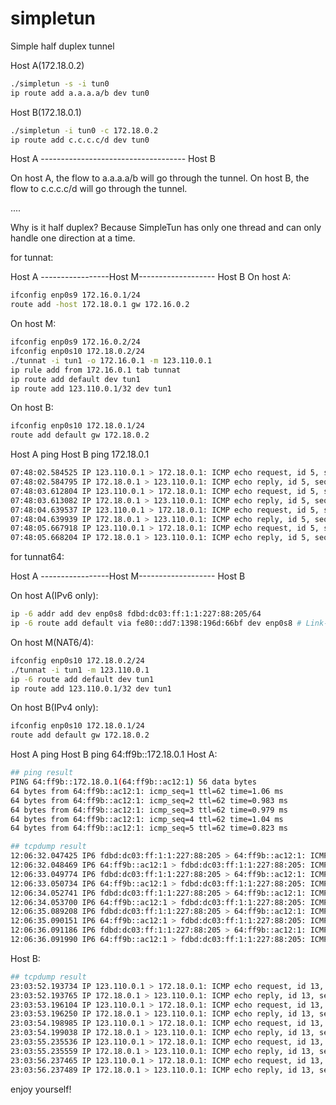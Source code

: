 # simpletun
Simple half duplex tunnel

Host A(172.18.0.2)
```bash
./simpletun -s -i tun0 
ip route add a.a.a.a/b dev tun0
```

Host B(172.18.0.1)
```bash
./simpletun -i tun0 -c 172.18.0.2 
ip route add c.c.c.c/d dev tun0
```

Host A ------------------------------------ Host B

On host A, the flow to a.a.a.a/b will go through the tunnel.
On host B, the flow to c.c.c.c/d will go through the tunnel.

....

Why is it half duplex? Because SimpleTun has only one thread and can only handle one direction at a time.


for tunnat:

Host A -----------------Host M------------------- Host B
On host A:
```bash
ifconfig enp0s9 172.16.0.1/24
route add -host 172.18.0.1 gw 172.16.0.2
```

On host M:
```bash
ifconfig enp0s9 172.16.0.2/24
ifconfig enp0s10 172.18.0.2/24
./tunnat -i tun1 -o 172.16.0.1 -m 123.110.0.1
ip rule add from 172.16.0.1 tab tunnat
ip route add default dev tun1
ip route add 123.110.0.1/32 dev tun1
```

On host B:
```bash
ifconfig enp0s10 172.18.0.1/24
route add default gw 172.18.0.2
```

Host A ping Host B
ping 172.18.0.1 
```bash
07:48:02.584525 IP 123.110.0.1 > 172.18.0.1: ICMP echo request, id 5, seq 2167, length 64
07:48:02.584795 IP 172.18.0.1 > 123.110.0.1: ICMP echo reply, id 5, seq 2167, length 64
07:48:03.612804 IP 123.110.0.1 > 172.18.0.1: ICMP echo request, id 5, seq 2168, length 64
07:48:03.613082 IP 172.18.0.1 > 123.110.0.1: ICMP echo reply, id 5, seq 2168, length 64
07:48:04.639537 IP 123.110.0.1 > 172.18.0.1: ICMP echo request, id 5, seq 2169, length 64
07:48:04.639939 IP 172.18.0.1 > 123.110.0.1: ICMP echo reply, id 5, seq 2169, length 64
07:48:05.667918 IP 123.110.0.1 > 172.18.0.1: ICMP echo request, id 5, seq 2170, length 64
07:48:05.668204 IP 172.18.0.1 > 123.110.0.1: ICMP echo reply, id 5, seq 2170, length 64
```

for tunnat64:

Host A -----------------Host M------------------- Host B

On host A(IPv6 only):
```bash
ip -6 addr add dev enp0s8 fdbd:dc03:ff:1:1:227:88:205/64
ip -6 route add default via fe80::dd7:1398:196d:66bf dev enp0s8 # Link-local address fe80::dd7:1398:196d:66bf is at Host M
```

On host M(NAT6/4):
```bash
ifconfig enp0s10 172.18.0.2/24
./tunnat -i tun1 -m 123.110.0.1
ip -6 route add default dev tun1
ip route add 123.110.0.1/32 dev tun1
```

On host B(IPv4 only):
```bash
ifconfig enp0s10 172.18.0.1/24
route add default gw 172.18.0.2
```

Host A ping Host B
ping 64:ff9b::172.18.0.1
Host A:
```bash
## ping result
PING 64:ff9b::172.18.0.1(64:ff9b::ac12:1) 56 data bytes
64 bytes from 64:ff9b::ac12:1: icmp_seq=1 ttl=62 time=1.06 ms
64 bytes from 64:ff9b::ac12:1: icmp_seq=2 ttl=62 time=0.983 ms
64 bytes from 64:ff9b::ac12:1: icmp_seq=3 ttl=62 time=0.979 ms
64 bytes from 64:ff9b::ac12:1: icmp_seq=4 ttl=62 time=1.04 ms
64 bytes from 64:ff9b::ac12:1: icmp_seq=5 ttl=62 time=0.823 ms

## tcpdump result
12:06:32.047425 IP6 fdbd:dc03:ff:1:1:227:88:205 > 64:ff9b::ac12:1: ICMP6, echo request, seq 1, length 64
12:06:32.048469 IP6 64:ff9b::ac12:1 > fdbd:dc03:ff:1:1:227:88:205: ICMP6, echo reply, seq 1, length 64
12:06:33.049774 IP6 fdbd:dc03:ff:1:1:227:88:205 > 64:ff9b::ac12:1: ICMP6, echo request, seq 2, length 64
12:06:33.050734 IP6 64:ff9b::ac12:1 > fdbd:dc03:ff:1:1:227:88:205: ICMP6, echo reply, seq 2, length 64
12:06:34.052741 IP6 fdbd:dc03:ff:1:1:227:88:205 > 64:ff9b::ac12:1: ICMP6, echo request, seq 3, length 64
12:06:34.053700 IP6 64:ff9b::ac12:1 > fdbd:dc03:ff:1:1:227:88:205: ICMP6, echo reply, seq 3, length 64
12:06:35.089208 IP6 fdbd:dc03:ff:1:1:227:88:205 > 64:ff9b::ac12:1: ICMP6, echo request, seq 4, length 64
12:06:35.090151 IP6 64:ff9b::ac12:1 > fdbd:dc03:ff:1:1:227:88:205: ICMP6, echo reply, seq 4, length 64
12:06:36.091186 IP6 fdbd:dc03:ff:1:1:227:88:205 > 64:ff9b::ac12:1: ICMP6, echo request, seq 5, length 64
12:06:36.091990 IP6 64:ff9b::ac12:1 > fdbd:dc03:ff:1:1:227:88:205: ICMP6, echo reply, seq 5, length 64
```

Host B:
```bash
## tcpdump result
23:03:52.193734 IP 123.110.0.1 > 172.18.0.1: ICMP echo request, id 13, seq 1, length 64
23:03:52.193765 IP 172.18.0.1 > 123.110.0.1: ICMP echo reply, id 13, seq 1, length 64
23:03:53.196104 IP 123.110.0.1 > 172.18.0.1: ICMP echo request, id 13, seq 2, length 64
23:03:53.196250 IP 172.18.0.1 > 123.110.0.1: ICMP echo reply, id 13, seq 2, length 64
23:03:54.198985 IP 123.110.0.1 > 172.18.0.1: ICMP echo request, id 13, seq 3, length 64
23:03:54.199038 IP 172.18.0.1 > 123.110.0.1: ICMP echo reply, id 13, seq 3, length 64
23:03:55.235536 IP 123.110.0.1 > 172.18.0.1: ICMP echo request, id 13, seq 4, length 64
23:03:55.235559 IP 172.18.0.1 > 123.110.0.1: ICMP echo reply, id 13, seq 4, length 64
23:03:56.237465 IP 123.110.0.1 > 172.18.0.1: ICMP echo request, id 13, seq 5, length 64
23:03:56.237489 IP 172.18.0.1 > 123.110.0.1: ICMP echo reply, id 13, seq 5, length 64
```

enjoy yourself!
